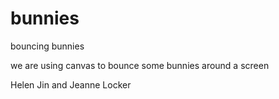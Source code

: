 # bunnies
bouncing bunnies

we are using canvas to bounce some bunnies around a screen

Helen Jin and Jeanne Locker
